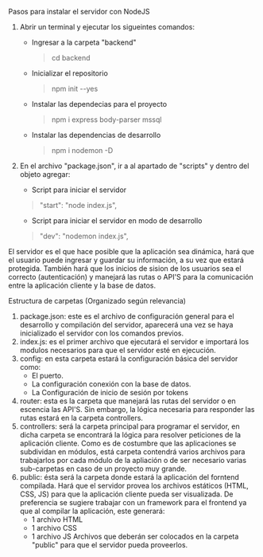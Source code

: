 Pasos para instalar el servidor con NodeJS
1. Abrir un terminal y ejecutar los sigueintes comandos:
    - Ingresar a la carpeta "backend"
        >cd backend
    - Inicializar el repositorio
        >npm init --yes
    - Instalar las dependecias para el proyecto
        >npm i express body-parser mssql
    - Instalar las dependencias de desarrollo
        >npm i nodemon -D

2. En el archivo "package.json", ir a al apartado de "scripts" y dentro del objeto agregar:
    - Script para iniciar el servidor
    >"start": "node index.js",
    - Script para iniciar el servidor en modo de desarrollo
    >"dev": "nodemon index.js",


El servidor es el que hace posible que la aplicación sea dinámica, hará que el usuario puede ingresar y guardar su información, a su vez que estará protegida. También hará que los inicios de sision de los usuarios sea el correcto (autenticación) y manejará las rutas o API'S para la comunicación entre la aplicación cliente y la base de datos.


Estructura de carpetas (Organizado según relevancia)
1. package.json: este es el archivo de configuración general para el desarrollo y compilación del servidor, aparecerá una vez se haya inicializado el servidor con los comandos previos.
2. index.js: es el primer archivo que ejecutará el servidor e importará los modulos necesarios para que el servidor esté en ejecución.
3. config: en esta carpeta estará la configuración básica del servidor como: 
    - El puerto.
    - La configuración conexión con la base de datos.
    - La Configuración de inicio de sesión por tokens
4. router: esta es la carpeta que manejará las rutas del servidor o en escencia las API'S. Sin embargo, la lógica necesaria para responder las rutas estará en la carpeta controllers.
5. controllers: será la carpeta principal para programar el servidor, en dicha carpeta se encontrará la lógica para resolver peticiones de la aplicación cliente. Como es de costumbre que las aplicaciones se subdividan en módulos, está carpeta contendrá varios archivos para trabajarlos por cada módulo de la apliación o de ser necesario varias sub-carpetas en caso de un proyecto muy grande.
6. public: ésta será la carpeta donde estará la aplicación del forntend compilada. Hará que el servidor provea los archivos estáticos (HTML, CSS, JS) para que la aplicación cliente pueda ser visualizada. De preferencia se sugiere trabajar con un framework para el frontend ya que al compilar la aplicación, este generará:
    - 1 archivo HTML
    - 1 archivo CSS
    - 1 archivo JS
Archivos que deberán ser colocados en la carpeta "public" para que el servidor pueda proveerlos.
